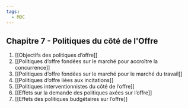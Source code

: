 ```yaml
---
tags:
  - MOC
---
```

## Chapitre 7 - Politiques du côté de l'Offre
1. [[Objectifs des politiques d’offre]]
2. [[Politiques d’offre fondées sur le marché pour accroître la concurrence]]
3. [[Politiques d’offre fondées sur le marché pour le marché du travail]]
4. [[Politiques d’offre liées aux incitations]]
5. [[Politiques interventionnistes du côté de l’offre]]
6. [[Effets sur la demande des politiques axées sur l’offre]]
7. [[Effets des politiques budgétaires sur l’offre]]
